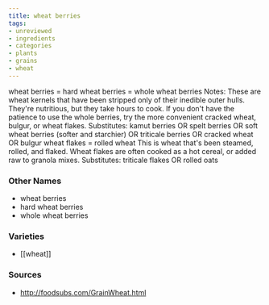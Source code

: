 ```yaml
---
title: wheat berries
tags:
- unreviewed
- ingredients
- categories
- plants
- grains
- wheat
---
```

wheat berries = hard wheat berries = whole wheat berries Notes: These are wheat kernels that have been stripped only of their inedible outer hulls. They're nutritious, but they take hours to cook. If you don't have the patience to use the whole berries, try the more convenient cracked wheat, bulgur, or wheat flakes. Substitutes: kamut berries OR spelt berries OR soft wheat berries (softer and starchier) OR triticale berries OR cracked wheat OR bulgur wheat flakes = rolled wheat This is wheat that's been steamed, rolled, and flaked. Wheat flakes are often cooked as a hot cereal, or added raw to granola mixes. Substitutes: triticale flakes OR rolled oats

### Other Names

* wheat berries
* hard wheat berries
* whole wheat berries

### Varieties

* [[wheat]]

### Sources
* http://foodsubs.com/GrainWheat.html
